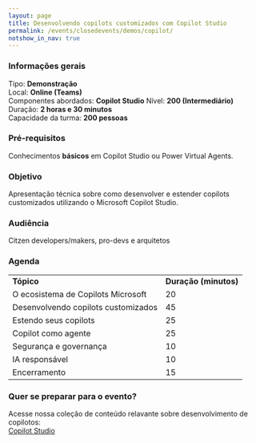 ```yaml
---
layout: page
title: Desenvolvendo copilots customizados com Copilot Studio
permalink: /events/closedevents/demos/copilot/
notshow_in_nav: true
---
```


### Informações gerais

Tipo: **Demonstração**  
Local: **Online (Teams)**  
Componentes abordados: **Copilot Studio**
Nível: **200 (Intermediário)**  
Duração: **2 horas e 30 minutos**  
Capacidade da turma: **200 pessoas**  

### Pré-requisitos

Conhecimentos **básicos** em Copilot Studio ou Power Virtual Agents.

### Objetivo

Apresentação técnica sobre como desenvolver e estender copilots customizados utilizando o Microsoft Copilot Studio.

### Audiência

Citzen developers/makers, pro-devs e arquitetos

### Agenda

<table class="tablewborders">
<tbody align="left">
  <tr>
    <td><b>Tópico</b></td>
    <td><b>Duração (minutos)</b></td>
  </tr>
  <tr>
    <td>O ecosistema de Copilots Microsoft</td>
    <td>20</td>
  </tr>
  <tr>
    <td>Desenvolvendo copilots customizados</td>
    <td>45</td>
  </tr>
  <tr>
    <td>Estendo seus copilots</td>
    <td>25</td>
  </tr>
  <tr>
    <td>Copilot como agente</td>
    <td>25</td>
  </tr>
  <tr>
    <td>Segurança e governança</td>
    <td>10</td>
  </tr>
  <tr>
    <td>IA responsável</td>
    <td>10</td>
  </tr>
    <tr>
    <td>Encerramento</td>
    <td>15</td>
  </tr>
</tbody>
</table>

### Quer se preparar para o evento?

Acesse nossa coleção de conteúdo relavante sobre desenvolvimento de copilotos:  
[Copilot Studio](../../../../getready/copilot)  
